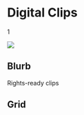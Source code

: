 # Digital Clips

1

![](https://s3.amazonaws.com/wgbhstocksales.org/clip_1.png)

## Blurb

Rights-ready clips

## Grid
